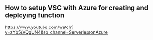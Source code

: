 ## How to setup VSC with Azure for creating and deploying function
https://www.youtube.com/watch?v=zYb5sVQgUN4&ab_channel=ServerlessonAzure